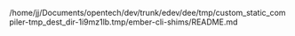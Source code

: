 /home/jj/Documents/opentech/dev/trunk/edev/dee/tmp/custom_static_compiler-tmp_dest_dir-1i9mz1lb.tmp/ember-cli-shims/README.md